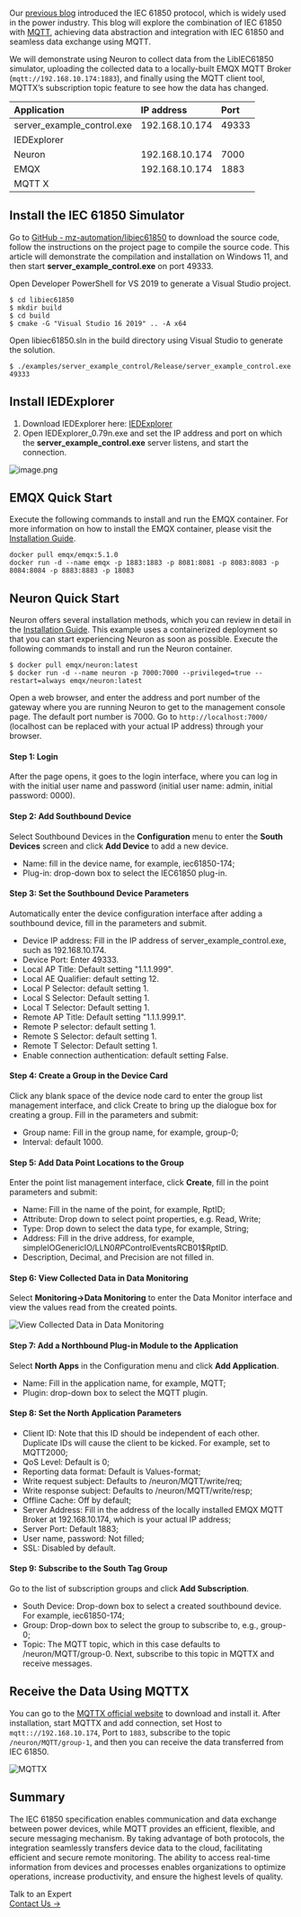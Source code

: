 Our [previous blog](https://www.emqx.com/en/blog/iec-61850-protocol) introduced the IEC 61850 protocol, which is widely used in the power industry. This blog will explore the combination of IEC 61850 with [MQTT](https://www.emqx.com/en/blog/the-easiest-guide-to-getting-started-with-mqtt), achieving data abstraction and integration with IEC 61850 and seamless data exchange using MQTT.

We will demonstrate using Neuron to collect data from the LibIEC61850 simulator, uploading the collected data to a locally-built EMQX MQTT Broker (`mqtt://192.168.10.174:1883`), and finally using the MQTT client tool, MQTTX’s subscription topic feature to see how the data has changed.

| **Application**            | **IP address** | **Port** |
| :------------------------- | :------------- | :------- |
| server_example_control.exe | 192.168.10.174 | 49333    |
| IEDExplorer                |                |          |
| Neuron                     | 192.168.10.174 | 7000     |
| EMQX                       | 192.168.10.174 | 1883     |
| MQTT X                     |                |          |

## Install the IEC 61850 Simulator

Go to [GitHub - mz-automation/libiec61850](https://github.com/mz-automation/libiec61850) to download the source code, follow the instructions on the project page to compile the source code. This article will demonstrate the compilation and installation on Windows 11, and then start **server_example_control.exe** on port 49333.

Open Developer PowerShell for VS 2019 to generate a Visual Studio project.

```
$ cd libiec61850
$ mkdir build
$ cd build
$ cmake -G "Visual Studio 16 2019" .. -A x64
```

Open libiec61850.sln in the build directory using Visual Studio to generate the solution.

```
$ ./examples/server_example_control/Release/server_example_control.exe 49333
```

## Install IEDExplorer

1. Download IEDExplorer here: [IEDExplorer](https://sourceforge.net/projects/iedexplorer/)
2. Open IEDExplorer_0.79n.exe and set the IP address and port on which the **server_example_control.exe** server listens, and start the connection.

![image.png](https://assets.emqx.com/images/3cedba15094356a42f99beaf63f393ea.png)

## EMQX Quick Start

Execute the following commands to install and run the EMQX container. For more information on how to install the EMQX container, please visit the [Installation Guide](https://www.emqx.io/docs/en/v5.0/deploy/install.html).

```
docker pull emqx/emqx:5.1.0
docker run -d --name emqx -p 1883:1883 -p 8081:8081 -p 8083:8083 -p 8084:8084 -p 8883:8883 -p 18083
```

## Neuron Quick Start

Neuron offers several installation methods, which you can review in detail in the [Installation Guide](https://neugates.io/docs/zh/latest/installation/installation.html). This example uses a containerized deployment so that you can start experiencing Neuron as soon as possible. Execute the following commands to install and run the Neuron container.

```
$ docker pull emqx/neuron:latest
$ docker run -d --name neuron -p 7000:7000 --privileged=true --restart=always emqx/neuron:latest
```

Open a web browser, and enter the address and port number of the gateway where you are running Neuron to get to the management console page. The default port number is 7000. Go to `http://localhost:7000/` (localhost can be replaced with your actual IP address) through your browser.

#### Step 1: Login

After the page opens, it goes to the login interface, where you can log in with the initial user name and password (initial user name: admin, initial password: 0000).

#### Step 2: Add Southbound Device

Select Southbound Devices in the **Configuration** menu to enter the **South Devices** screen and click **Add Device** to add a new device.

- Name: fill in the device name, for example, iec61850-174;
- Plug-in: drop-down box to select the IEC61850 plug-in.

#### Step 3: Set the Southbound Device Parameters

Automatically enter the device configuration interface after adding a southbound device, fill in the parameters and submit.

- Device IP address: Fill in the IP address of server_example_control.exe, such as 192.168.10.174.
- Device Port: Enter 49333.
- Local AP Title: Default setting "1.1.1.999".
- Local AE Qualifier: default setting 12.
- Local P Selector: default setting 1.
- Local S Selector: Default setting 1.
- Local T Selector: Default setting 1.
- Remote AP Title: Default setting "1.1.1.999.1".
- Remote P selector: default setting 1.
- Remote S Selector: default setting 1.
- Remote T Selector: Default setting 1.
- Enable connection authentication: default setting False.

#### Step 4: Create a Group in the Device Card

Click any blank space of the device node card to enter the group list management interface, and click Create to bring up the dialogue box for creating a group. Fill in the parameters and submit:

- Group name: Fill in the group name, for example, group-0;
- Interval: default 1000.

#### Step 5: Add Data Point Locations to the Group

Enter the point list management interface, click **Create**, fill in the point parameters and submit:

- Name: Fill in the name of the point, for example, RptID;
- Attribute: Drop down to select point properties, e.g. Read, Write;
- Type: Drop down to select the data type, for example, String;
- Address: Fill in the drive address, for example, simpleIOGenericIO/LLN0$RP$ControlEventsRCB01$RptID.
- Description, Decimal, and Precision are not filled in.

#### Step 6: View Collected Data in Data Monitoring

Select **Monitoring→Data Monitoring** to enter the Data Monitor interface and view the values read from the created points.

![View Collected Data in Data Monitoring](https://assets.emqx.com/images/e5f659115ea24301b8eabd6d98890621.png)

#### Step 7: Add a Northbound Plug-in Module to the Application

Select **North Apps** in the Configuration menu and click **Add Application**.

- Name: Fill in the application name, for example, MQTT;
- Plugin: drop-down box to select the MQTT plugin.

#### Step 8: Set the North Application Parameters

- Client ID: Note that this ID should be independent of each other. Duplicate IDs will cause the client to be kicked. For example, set to MQTT2000;
- QoS Level: Default is 0;
- Reporting data format: Default is Values-format;
- Write request subject: Defaults to /neuron/MQTT/write/req;
- Write response subject: Defaults to /neuron/MQTT/write/resp;
- Offline Cache: Off by default;
- Server Address: Fill in the address of the locally installed EMQX MQTT Broker at 192.168.10.174, which is your actual IP address;
- Server Port: Default 1883;
- User name, password: Not filled;
- SSL: Disabled by default.

#### Step 9: Subscribe to the South Tag Group

Go to the list of subscription groups and click **Add Subscription**.

- South Device: Drop-down box to select a created southbound device. For example, iec61850-174;
- Group: Drop-down box to select the group to subscribe to, e.g., group-0;
- Topic: The MQTT topic, which in this case defaults to /neuron/MQTT/group-0. Next, subscribe to this topic in MQTTX and receive messages.

## Receive the Data Using MQTTX

You can go to the [MQTTX official website](https://mqttx.app/) to download and install it. After installation, start MQTTX and add connection, set Host to `mqtt:://192.168.10.174`, Port to `1883`, subscribe to the topic `/neuron/MQTT/group-1`, and then you can receive the data transferred from IEC 61850.

![MQTTX](https://assets.emqx.com/images/c38ef0cc51ceb04e0fb5b97d9990ad79.png)

## Summary

The IEC 61850 specification enables communication and data exchange between power devices, while MQTT provides an efficient, flexible, and secure messaging mechanism. By taking advantage of both protocols, the integration seamlessly transfers device data to the cloud, facilitating efficient and secure remote monitoring. The ability to access real-time information from devices and processes enables organizations to optimize operations, increase productivity, and ensure the highest levels of quality. 



<section class="promotion">
    <div>
        Talk to an Expert
    </div>
    <a href="https://www.emqx.com/en/contact?product=solutions" class="button is-gradient px-5">Contact Us →</a>
</section>
